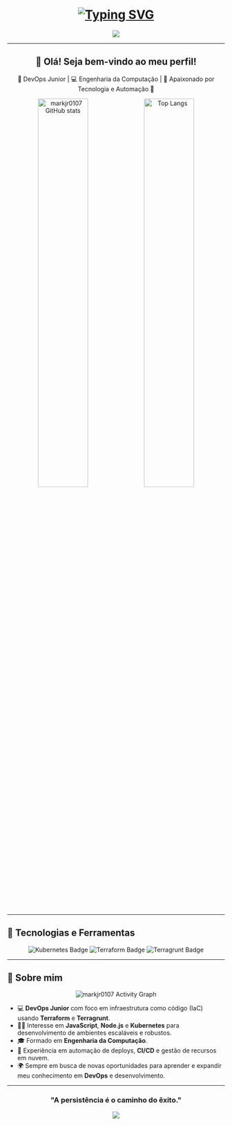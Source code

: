 <h1 align="center">
  <a href="https://git.io/typing-svg">
    <img src="https://readme-typing-svg.demolab.com/?lines=Olá,+sou+Mark+Davis+Junior!;Bem-vindo+ao+meu+GitHub!" alt="Typing SVG">
  </a>
</h1>

<div align="center">
  <img src="https://capsule-render.vercel.app/api?type=waving&color=7B42BC&height=100&section=header"/>
</div>

---

<div align="center">
  <h2>👋 Olá! Seja bem-vindo ao meu perfil!</h2>
  <p>🌟 DevOps Junior | 💻 Engenharia da Computação | 🚀 Apaixonado por Tecnologia e Automação 🌟</p>
</div>

<div align="center">
  <img src="https://github-readme-stats.vercel.app/api?username=markjr0107&show_icons=true&theme=dracula&hide_border=true" alt="markjr0107 GitHub stats" width="48%">
  <img src="https://github-readme-stats.vercel.app/api/top-langs/?username=markjr0107&hide_progress=true&theme=dracula&layout=compact&hide_border=true" alt="Top Langs" width="48%">
</div>

---

## 🚀 Tecnologias e Ferramentas

<div align="center">
  <img src="https://img.shields.io/badge/Kubernetes-326CE5?style=for-the-badge&logo=kubernetes&logoColor=white" alt="Kubernetes Badge">
  <img src="https://img.shields.io/badge/Terraform-7B42BC?style=for-the-badge&logo=terraform&logoColor=white" alt="Terraform Badge">
  <img src="https://img.shields.io/badge/Terragrunt-222222?style=for-the-badge&logo=terraform&logoColor=white" alt="Terragrunt Badge">
</div>

---

## 🌱 Sobre mim

<div align="center">
  <img src="https://github-readme-activity-graph.vercel.app/graph?username=markjr0107&theme=dracula&bg_color=282a36&hide_border=true" alt="markjr0107 Activity Graph"/>
</div>

- 💻 **DevOps Junior** com foco em infraestrutura como código (IaC) usando **Terraform** e **Terragrunt**.
- 👨‍💻 Interesse em **JavaScript**, **Node.js** e **Kubernetes** para desenvolvimento de ambientes escaláveis e robustos.
- 🎓 Formado em **Engenharia da Computação**.
- 💼 Experiência em automação de deploys, **CI/CD** e gestão de recursos em nuvem.
- 🌍 Sempre em busca de novas oportunidades para aprender e expandir meu conhecimento em **DevOps** e desenvolvimento.

---

<div align="center">
  <h3> "A persistência é o caminho do êxito." </h3>
</div>

<div align="center">
  <img src="https://capsule-render.vercel.app/api?type=waving&color=7B42BC&height=100&section=footer"/>
</div>
